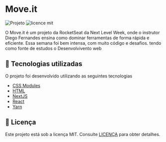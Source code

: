 # Move.it

![Projeto](https://img.shields.io/badge/leosantosx-moveit-blue)
![licence mit](https://img.shields.io/badge/license-MIT-green)

<p>O Move.it é um projeto da RocketSeat da Next Level Week, onde o instrutor Diego Fernandes ensina como dominar ferramentas de forma rápida e eficiente. Essa semana foi bem intensa, com muito código e desafios. tendo como fonte de estudos o Desenvolvivento web</p>

## 🚀 Tecnologias utilizadas

O projeto foi desenvolvido utilizando as seguintes tecnologias

- [CSS Modules](https://nextjs.org/docs/basic-features/built-in-css-support)
- [HTML](https://developer.mozilla.org/pt-BR/docs/Web/HTML)
- [NextJS](https://nextjs.org/)
- [React](https://reactjs.org/)
- [Yarn](https://yarnpkg.com/)

## 📝 Licença

Este projeto está sob a licença MIT. Consulte [LICENÇA](https://github.com/leosantosx/moveit/blob/master/LICENSE) para obter detalhes.
